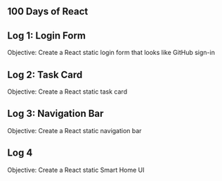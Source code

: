 100 Days of React
---

Log 1: Login Form
-
Objective: Create a React static login form that looks like GitHub sign-in

Log 2: Task Card
-
Objective: Create a React static task card

Log 3: Navigation Bar
-
Objective: Create a React static navigation bar

Log 4
-
Objective: Create a React static Smart Home UI
